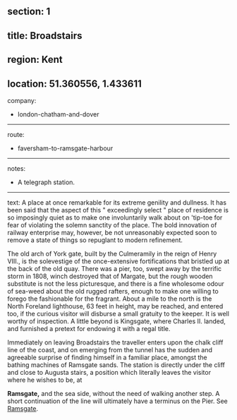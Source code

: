 section: 1
----
title: Broadstairs
----
region: Kent
----
location: 51.360556, 1.433611
----
company:
- london-chatham-and-dover
----
route:
- faversham-to-ramsgate-harbour
----
notes:
- A telegraph station.
----
text: A place at once remarkable for its extreme genility and dullness. It has been said that the aspect of this " exceedingly select " place of residence is so imposingly quiet as to make one involuntarily walk about on 'tip-toe for fear of violating the solemn sanctity of the place. The bold innovation of railway enterprise may, however, be not unreasonably expected soon to remove a state of things so repuglant to modern refinement.

The old arch of York gate, built by the Culmeramily in the reign of Henry VIII., is the solevestige of the once-extensive fortifications that bristled up at the back of the old quay. There was a pier, too, swept away by the terrific storm in 1808, winch destroyed that of Margate, but the rough wooden substitute is not the less picturesque, and there is a fine wholesome odour of sea-weed about the old rugged rafters, enough to make one willing to forego the fashionable for the fragrant. About a mile to the north is the North Foreland lighthouse, 63 feet in height, may be reached, and entered too, if the curious visitor will disburse a small gratuity to the keeper. It is well worthy of inspection. A little beyond is Kingsgate, where Charles II. landed, and furnished a pretext for endowing it with a regal title.

Immediately on leaving Broadstairs the traveller enters upon the chalk cliff line of the coast, and on emerging from the tunnel has the sudden and agreeable surprise of finding himself in a familiar place, amongst the bathing machines of Ramsgate sands. The station is directly under the cliff and close to Augusta stairs, a position which literally leaves the visitor where he wishes to be, at

<span id="ramsgate">**Ramsgate,**</span> and the sea side, without the need of walking another step. A short continuation of the line will ultimately have a terminus on the Pier. See [Ramsgate](/stations/ramsgate).
